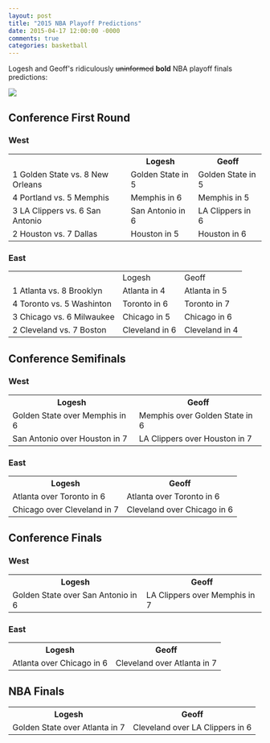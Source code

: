 ```yaml
---
layout: post
title: "2015 NBA Playoff Predictions"
date: 2015-04-17 12:00:00 -0000
comments: true
categories: basketball
---
```


Logesh and Geoff's ridiculously <s>uninformed</s> <b>bold</b> NBA playoff finals predictions:

<img src="http://hardwoodparoxysm.com/wp-content/uploads/sites/6/2014/06/kevin-love-lebron-james-nba-minnesota-timberwolves-miami-heat.jpg" />

<!--more-->

<h2 class="text-center">Conference First Round</h2>
<h3>West</h3>
<table class="table table-striped">
  <tr>
    <th></th>
    <th>Logesh</th>
    <th>Geoff</th>
  </tr>
  <tr>
    <td>1 Golden State vs. 8 New Orleans</td>
    <td>Golden State in 5</td>
    <td>Golden State in 5</td>
  </tr>
  <tr>
    <td>4 Portland vs. 5 Memphis</td>
    <td>Memphis in 6</td>
    <td>Memphis in 5</td>
  </tr>
  <tr>
    <td>3 LA Clippers vs. 6 San Antonio</td>
    <td>San Antonio in 6</td>
    <td>LA Clippers in 6</td>
  </tr>
  <tr>
    <td>2 Houston vs. 7 Dallas</td>
    <td>Houston in 5</td>
    <td>Houston in 6</td>
  </tr>
</table>

<h3>East</h3>
<table class="table table-striped">
  <tr>
    <td></td>
    <td>Logesh</td>
    <td>Geoff</td>
  </tr>
  <tr>
    <td>1 Atlanta vs. 8 Brooklyn</td>
    <td>Atlanta in 4</td>
    <td>Atlanta in 5</td>
  </tr>
  <tr>
    <td>4 Toronto vs. 5 Washinton</td>
    <td>Toronto in 6</td>
    <td>Toronto in 7</td>
  </tr>
  <tr>
    <td>3 Chicago vs. 6 Milwaukee</td>
    <td>Chicago in 5</td>
    <td>Chicago in 6</td>
  </tr>
  <tr>
    <td>2 Cleveland vs. 7 Boston</td>
    <td>Cleveland in 6</td>
    <td>Cleveland in 4</td>
  </tr>
</table>

<h2 class="text-center">Conference Semifinals</h2>
<h3>West</h3>
<table class="table table-striped">
  <tr>
    <th>Logesh</th>
    <th>Geoff</th>
  </tr>
  <tr>
    <td>Golden State over Memphis in 6</td>
    <td>Memphis over Golden State in 6</td>
  </tr>
  <tr>
    <td>San Antonio over Houston in 7</td>
    <td>LA Clippers over Houston in 7</td>
  </tr>
</table>

<h3>East</h3>
<table class="table table-striped">
  <tr>
    <th>Logesh</th>
    <th>Geoff</th>
  </tr>
  <tr>
    <td>Atlanta over Toronto in 6</td>
    <td>Atlanta over Toronto in 6</td>
  </tr>
  <tr>
    <td>Chicago over Cleveland in 7</td>
    <td>Cleveland over Chicago in 6</td>
  </tr>
</table>

<h2 class="text-center">Conference Finals</h2>
<h3>West</h3>
<table class="table table-striped">
  <tr>
    <th>Logesh</th>
    <th>Geoff</th>
  </tr>
  <tr>
    <td>Golden State over San Antonio in 6</td>
    <td>LA Clippers over Memphis in 7</td>
  </tr>
</table>

<h3>East</h3>
<table class="table table-striped">
  <tr>
    <th>Logesh</th>
    <th>Geoff</th>
  </tr>
  <tr>
    <td>Atlanta over Chicago in 6</td>
    <td>Cleveland over Atlanta in 7</td>
  </tr>
</table>

<h2 class="text-center">NBA Finals</h2>
<table class="table table-striped">
  <tr>
    <th>Logesh</th>
    <th>Geoff</th>
  </tr>
  <tr>
    <td>Golden State over Atlanta in 7</td>
    <td>Cleveland over LA Clippers in 6</td>
  </tr>
</table>
